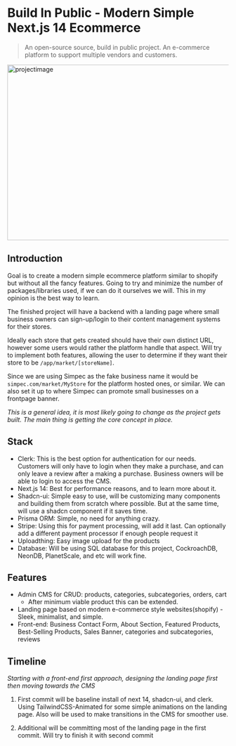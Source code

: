# Build In Public - Modern Simple Next.js 14 Ecommerce
>An open-source source, build in public project. An e-commerce platform to support multiple vendors and customers.
<img src="https://github.com/Triv2/Triv2/assets/126743500/224f17ee-f3fc-452d-8984-9e80b4ce73cc" alt="projectimage" width="800" height="400" />

## Introduction

Goal is to create a modern simple ecommerce platform similar to shopify but without all the fancy features. Going to try and minimize the number of packages/libraries used, if we can do it ourselves we will. This in my opinion is the best way to learn.

The finished project will have a backend with a landing page where small business owners can sign-up/login to their content management systems for their stores.

Ideally each store that gets created should have their own distinct URL, however some users would rather the platform handle that aspect. Will try to implement both features, allowing the user to determine if they want their store to be `/app/market/[storeName]`. 

Since we are using Simpec as the fake business name it would be `simpec.com/market/MyStore` for the platform hosted ones, or similar. We can also set it up to where Simpec can promote small businesses on a frontpage banner.

*This is a general idea, it is most likely going to change as the project gets built. The main thing is getting the core concept in place.*

## Stack
- Clerk: This is the best option for authentication for our needs. Customers will only have to login when they make a purchase, and can only leave a review after a making a purchase. Business owners will be able to login to access the CMS. 
- Next.js 14: Best for performance reasons, and to learn more about it.
- Shadcn-ui: Simple easy to use, will be customizing many components and building them from scratch where possible. But at the same time, will use a shadcn component if it saves time. 
- Prisma ORM: Simple, no need for anything crazy.
- Stripe: Using this for payment processing, will add it last. Can optionally add a different payment processor if enough people request it
- Uploadthing: Easy image upload for the products
- Database: Will be using  SQL database for this project, CockroachDB, NeonDB, PlanetScale, and etc will work fine. 


## Features
- Admin CMS for CRUD: products, categories, subcategories, orders, cart
	- After minimum viable product this can be extended.
- Landing page based on modern e-commerce style websites(shopify)
	-Sleek, minimalist, and simple.
- Front-end: Business Contact Form, About Section, Featured Products, Best-Selling Products, Sales Banner, categories and subcategories, reviews


## Timeline
*Starting with a front-end first approach, designing the landing page first then moving towards the CMS*

1. First commit will be baseline install of next 14, shadcn-ui, and clerk. Using TailwindCSS-Animated for some simple animations on the landing page. Also will be used to make transitions in the CMS for smoother use.
	

2. Additional will be committing most of the landing page in the first commit. Will try to finish it with second commit
	
		
